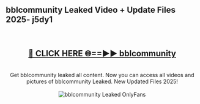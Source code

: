 <h2>bblcommunity Leaked Video + Update Files 2025- j5dy1</h2>
<br>
<div align="center">
<h2><a href="https://libra.edu.pl?bblcommunity" rel="nofollow">🔴 CLICK HERE 🌐==►► bblcommunity</a></h2>
<br>
Get bblcommunity leaked all content. Now you can access all videos and pictures of bblcommunity Leaked. New Updated Files 2025!
<br>
<br>
<a href="https://libra.edu.pl?bblcommunity" rel="nofollow" data-target="animated-image.originalLink"><img src="https://i.ibb.co.com/WyWwxjT/player-gif2.gif" alt="bblcommunity Leaked OnlyFans" style="max-width: 100%; display: inline-block;" data-target="animated-image.originalImage"></a>
</div>
<br>